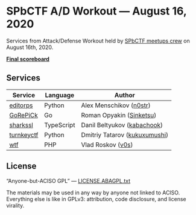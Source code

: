 # SPbCTF A/D Workout — August 16, 2020

Services from Attack/Defense Workout held by [SPbCTF meetups crew](https://github.com/spbctf) on August 16th, 2020.

**[Final scoreboard](https://img.vos.uz/6ikwkajz.png)**

## Services

Service | Language | Author
--------|----------|-------
[editorps](editor-ps/) | Python | Alex Menschikov ([n0str](https://github.com/n0str))
[GoRePiCk](gorepick/) | Go | Roman Opyakin ([Sinketsu](https://github.com/Sinketsu))
[sharkssl](sharkssl/) | TypeScript | Danil Beltyukov ([kabachook](https://github.com/kabachook))
[turnkeyctf](TurnkeyCTF/) | Python | Dmitriy Tatarov ([kukuxumushi](https://github.com/kukuxumushi))
[wtf](wtf/) | PHP | Vlad Roskov ([v0s](https://github.com/v0s))

## License

“Anyone-but-ACISO GPL” — [LICENSE.ABAGPL.txt](LICENSE.ABAGPL.txt)

The materials may be used in any way by anyone not linked to ACISO. Everything else is like in GPLv3: attribution, code disclosure, and license virality.
